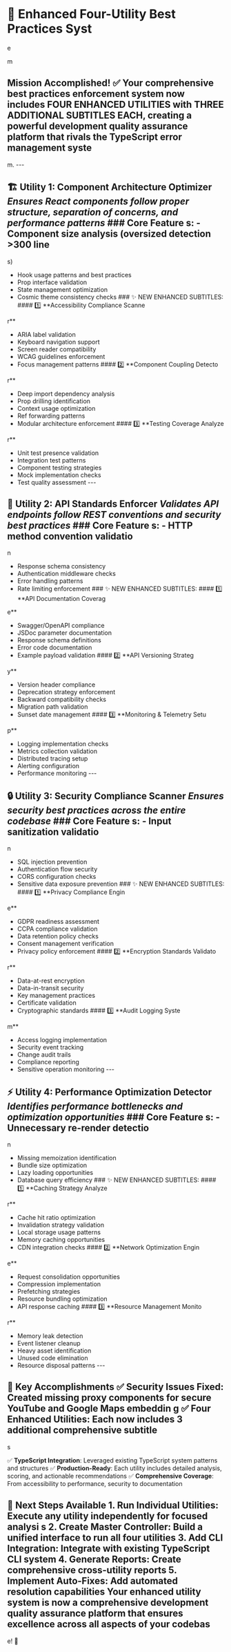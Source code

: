 # 🚀 Enhanced Four-Utility Best Practices Syst

e

m

## Mission Accomplished! ✅ Your comprehensive best practices enforcement system now includes **FOUR ENHANCED UTILITIES** with **THREE ADDITIONAL SUBTITLES EACH**, creating a powerful development quality assurance platform that rivals the TypeScript error management syste

m. ---

## 🏗️ **Utility 1: Component Architecture Optimizer** *Ensures React components follow proper structure, separation of concerns, and performance patterns* ### Core Feature s: - Component size analysis (oversized detection >300 line

s)

- Hook usage patterns and best practices
- Prop interface validation
- State management optimization
- Cosmic theme consistency checks ### ✨ NEW ENHANCED SUBTITLES: #### 1️⃣ **Accessibility Compliance Scanne

r**
- ARIA label validation
- Keyboard navigation support
- Screen reader compatibility
- WCAG guidelines enforcement
- Focus management patterns #### 2️⃣ **Component Coupling Detecto

r**
- Deep import dependency analysis
- Prop drilling identification
- Context usage optimization
- Ref forwarding patterns
- Modular architecture enforcement #### 3️⃣ **Testing Coverage Analyze

r**
- Unit test presence validation
- Integration test patterns
- Component testing strategies
- Mock implementation checks
- Test quality assessment ---

## 🔌 **Utility 2: API Standards Enforcer** *Validates API endpoints follow REST conventions and security best practices* ### Core Feature s: - HTTP method convention validatio

n

- Response schema consistency
- Authentication middleware checks
- Error handling patterns
- Rate limiting enforcement ### ✨ NEW ENHANCED SUBTITLES: #### 1️⃣ **API Documentation Coverag

e**
- Swagger/OpenAPI compliance
- JSDoc parameter documentation
- Response schema definitions
- Error code documentation
- Example payload validation #### 2️⃣ **API Versioning Strateg

y**
- Version header compliance
- Deprecation strategy enforcement
- Backward compatibility checks
- Migration path validation
- Sunset date management #### 3️⃣ **Monitoring & Telemetry Setu

p**
- Logging implementation checks
- Metrics collection validation
- Distributed tracing setup
- Alerting configuration
- Performance monitoring ---

## 🔒 **Utility 3: Security Compliance Scanner** *Ensures security best practices across the entire codebase* ### Core Feature s: - Input sanitization validatio

n

- SQL injection prevention
- Authentication flow security
- CORS configuration checks
- Sensitive data exposure prevention ### ✨ NEW ENHANCED SUBTITLES: #### 1️⃣ **Privacy Compliance Engin

e**
- GDPR readiness assessment
- CCPA compliance validation
- Data retention policy checks
- Consent management verification
- Privacy policy enforcement #### 2️⃣ **Encryption Standards Validato

r**
- Data-at-rest encryption
- Data-in-transit security
- Key management practices
- Certificate validation
- Cryptographic standards #### 3️⃣ **Audit Logging Syste

m**
- Access logging implementation
- Security event tracking
- Change audit trails
- Compliance reporting
- Sensitive operation monitoring ---

## ⚡ **Utility 4: Performance Optimization Detector** *Identifies performance bottlenecks and optimization opportunities* ### Core Feature s: - Unnecessary re-render detectio

n

- Missing memoization identification
- Bundle size optimization
- Lazy loading opportunities
- Database query efficiency ### ✨ NEW ENHANCED SUBTITLES: #### 1️⃣ **Caching Strategy Analyze

r**
- Cache hit ratio optimization
- Invalidation strategy validation
- Local storage usage patterns
- Memory caching opportunities
- CDN integration checks #### 2️⃣ **Network Optimization Engin

e**
- Request consolidation opportunities
- Compression implementation
- Prefetching strategies
- Resource bundling optimization
- API response caching #### 3️⃣ **Resource Management Monito

r**
- Memory leak detection
- Event listener cleanup
- Heavy asset identification
- Unused code elimination
- Resource disposal patterns ---

## 🎯 **Key Accomplishments** ✅ **Security Issues Fixed**: Created missing proxy components for secure YouTube and Google Maps embeddin g ✅ **Four Enhanced Utilities**: Each now includes 3 additional comprehensive subtitle

s

✅ **TypeScript Integration**: Leveraged existing TypeScript system patterns and structures
✅ **Production-Ready**: Each utility includes detailed analysis, scoring, and actionable recommendations
✅ **Comprehensive Coverage**: From accessibility to performance, security to documentation

## 🚀 **Next Steps Available** 1. **Run Individual Utilities**: Execute any utility independently for focused analysi s 2. **Create Master Controller**: Build a unified interface to run all four utilities 3. **Add CLI Integration**: Integrate with existing TypeScript CLI system 4. **Generate Reports**: Create comprehensive cross-utility reports 5. **Implement Auto-Fixes**: Add automated resolution capabilities Your enhanced utility system is now a comprehensive development quality assurance platform that ensures excellence across all aspects of your codebas

e! 🌟